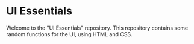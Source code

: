 # UI Essentials
Welcome to the "UI Essentials" repository. This repository contains some random functions for the UI, using HTML and CSS.
